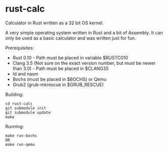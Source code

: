 rust-calc
=========

Calculator in Rust written as a 32 bit OS kernel.

A very simple operating system written in Rust and a bit of Assembly. It can
only be used as a basic calculator and was written just for fun.

Prerequisites:
- Rust 0.10 - Path must be placed in variable $RUSTC010
- Clang 3.5 (Not sure on the exact version number, but must be newer than 3.0) -
  Path must be placed in $CLANG35
- ld and nasm
- Bochs (must be placed in $BOCHS) or Qemu
- Grub2 (grub-mkrescue in $GRUB\_RESCUE)

Building:

    cd rust-calc
    git submodule init
    git submodule update
    make

Running:

    make run-bochs
    OR
    make run-qemu
